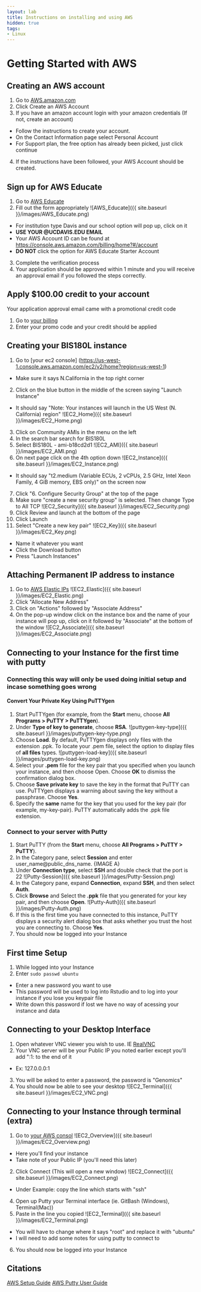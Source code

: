 ```yaml
---
layout: lab
title: Instructions on installing and using AWS
hidden: true
tags:
- Linux
---
```

# Getting Started with AWS
## Creating an AWS account

1. Go to [AWS.amazon.com](https://aws.amazon.com/)
2. Click Create an AWS Account
3. If you have an amazon account login with your amazon credentials (If not, create an account)
  * Follow the instructions to create your account.
  * On the Contact Information page select Personal Account
  * For Support plan, the free option has already been picked, just click continue
4. If the instructions have been followed, your AWS Account should be created.

## Sign up for AWS Educate

1. Go to [AWS Educate](https://www.awseducate.com/Application?apptype=student)
2. Fill out the form appropriately
  ![AWS_Educate]({{ site.baseurl }}/images/AWS_Educate.png)
  * For institution type Davis and our school option will pop up, click on it
  * __USE YOUR @UCDAVIS.EDU EMAIL__
  * Your AWS Account ID can be found at https://console.aws.amazon.com/billing/home?#/account
  * __DO NOT__ click the option for AWS Educate Starter Account
3. Complete the verification process
4. Your application should be approved within 1 minute and you will receive an approval email if you followed the steps correctly.

## Apply $100.00 credit to your account

Your application approval email came with a promotional credit code

1. Go to [your billing](https://console.aws.amazon.com/billing/home?#/credits)
2. Enter your promo code and your credit should be applied

## Creating your BIS180L instance

1. Go to [your ec2 console] (https://us-west-1.console.aws.amazon.com/ec2/v2/home?region=us-west-1)
  * Make sure it says N.California in the top right corner
2. Click on the blue button in the middle of the screen saying "Launch Instance"
  * It should say "Note: Your instances will launch in the US West (N. California) region"
   ![EC2_Home]({{ site.baseurl }}/images/EC2_Home.png)
3. Click on Community AMIs in the menu on the left
4. In the search bar search for BIS180L
5. Select BIS180L - ami-b18cd2d1
  ![EC2_AMI]({{ site.baseurl }}/images/EC2_AMI.png)
6. On next page click on the 4th option down
  ![EC2_Instance]({{ site.baseurl }}/images/EC2_Instance.png)
  * It should say "t2.medium (Variable ECUs, 2 vCPUs, 2.5 GHz, Intel Xeon Family, 4 GiB memory, EBS only)" on the screen now
7. Click "6. Configure Security Group" at the top of the page
8. Make sure "create a new security group" is selected. Then change Type to All TCP
  ![EC2_Security]({{ site.baseurl }}/images/EC2_Security.png)
9. Click Review and launch at the bottom of the page
10. Click Launch
11. Select "Create a new key pair"
  ![EC2_Key]({{ site.baseurl }}/images/EC2_Key.png)
  * Name it whatever you want
  * Click the Download button
  * Press "Launch Instances"
  
## Attaching Permanent IP address to instance

1. Go to [AWS Elastic IPs](https://us-west-1.console.aws.amazon.com/ec2/v2/home?region=us-west-1#Addresses:sort=publicIp)
  ![EC2_Elastic]({{ site.baseurl }}/images/EC2_Elastic.png)
2. Click "Allocate New Address"
3. Click on "Actions" followed by "Associate Address"
4. On the pop-up window click on the instance box and the name of your instance will pop up, click on it followed by "Associate" at the bottom of the window
  ![EC2_Associate]({{ site.baseurl }}/images/EC2_Associate.png)

## Connecting to your Instance for the first time with putty
### Connecting this way will only be used doing initial setup and incase something goes wrong

#### Convert Your Private Key Using PuTTYgen
1. Start PuTTYgen (for example, from the **Start** menu, choose **All Programs > PuTTY > PuTTYgen**).
2. Under **Type of key to generate**, choose **RSA**. ![puttygen-key-type]({{ site.baseurl }}/images/puttygen-key-type.png)
3. Choose **Load**. By default, PuTTYgen displays only files with the
   extension .ppk. To locate your .pem file, select the option to
   display files of **all files** types. ![puttygen-load-key]({{ site.baseurl }}/images/puttygen-load-key.png)
4. Select your **.pem** file for the key pair that you specified when you launch your instance, and then choose Open. Choose **OK** to dismiss the confirmation dialog box.
5. Choose **Save private key** to save the key in the format that PuTTY can use. PuTTYgen displays a warning about saving the key without a passphrase. Choose **Yes**.
6. Specify the **same** name for the key that you used for the key pair (for example, my-key-pair). PuTTY automatically adds the .ppk file extension.

### Connect to your server with Putty

1. Start PuTTY (from the **Start** menu, choose **All Programs > PuTTY > PuTTY**).
2. In the Category pane, select **Session** and enter user_name@public_dns_name. {IMAGE A}
3. Under **Connection type**, select **SSH** and double check that the port is
22 ![Putty-Session]({{ site.baseurl }}/images/Putty-Session.png)
4. In the Category pane, expand **Connection**, expand **SSH**, and then select **Auth**.
5. Click **Browse** and Select the **.ppk** file that you generated for your key pair, and then choose **Open**. ![Putty-Auth]({{ site.baseurl }}/images/Putty-Auth.png)
6. If this is the first time you have connected to this instance, PuTTY displays a security alert dialog box that asks whether you trust the host you are connecting to. Choose **Yes**. 
7. You should now be logged into your Instance 

## First time Setup

1. While logged into your Instance
2. Enter `sudo passwd ubuntu`
  * Enter a new password you want to use
  * This password will be used to log into Rstudio and to log into your instance if you lose you keypair file
  * Write down this password if lost we have no way of acessing your instance and data
  
## Connecting to your Desktop Interface

1. Open whatever VNC viewer you wish to use. IE [RealVNC](https://www.realvnc.com/download/viewer/)
2. Your VNC server will be your Public IP you noted earlier except you'll add ":1: to the end of it
  * Ex: 127.0.0.0:1
3. You will be asked to enter a password, the password is "Genomics"
4. You should now be able to see your desktop
![EC2_Terminal]({{ site.baseurl }}/images/EC2_VNC.png)



## Connecting to your Instance through terminal (extra)
1. Go to [your AWS consol](https://us-west-1.console.aws.amazon.com/ec2/v2/home?region=us-west-1#Instances:sort=securityGroupNames)
  ![EC2_Overview]({{ site.baseurl }}/images/EC2_Overview.png)
  * Here you'll find your instance
  * Take note of your Public IP (you'll need this later)
2. Click Connect (This will open a new window)
  ![EC2_Connect]({{ site.baseurl }}/images/EC2_Connect.png)
  * Under Example: copy the line which starts with "ssh"
  4. Open up Putty your Terminal interface (ie. GitBash (Windows), Terminal(Mac))
5. Paste in the line you copied
  ![EC2_Terminal]({{ site.baseurl }}/images/EC2_Terminal.png)
  * You will have to change where it says "root" and replace it with "ubuntu"
  * I will need to add some notes for using putty to connect to
6. You should now be logged into your Instance



## Citations

[AWS Setup Guide](https://github.com/johnny3420/AWS_Setup) 
[AWS Putty User Guide](http://docs.aws.amazon.com/AWSEC2/latest/UserGuide/putty.html)
